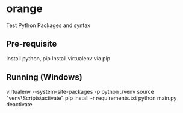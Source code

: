 # orange
Test Python Packages and syntax

## Pre-requisite
Install python, pip
Install virtualenv via pip

## Running (Windows)
virtualenv --system-site-packages -p python ./venv
source "venv\Scripts\activate"
pip install -r requirements.txt
python main.py
deactivate
